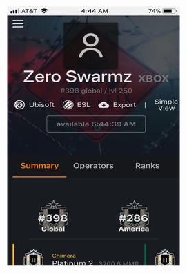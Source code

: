 <html>
<head>
  <img src="https://github.com/ZeroSwarmz/R6Stats/blob/master/.gitignore/image.jpg?raw=true" width="400" height="600">
</head>
<body>
</body>
</html>
